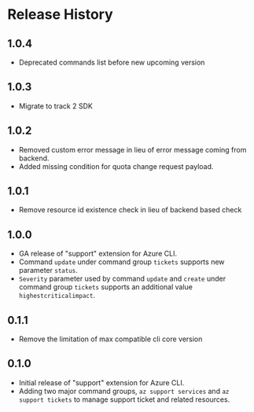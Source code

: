 Release History
===============

1.0.4
-----
* Deprecated commands list before new upcoming version

1.0.3
-----
* Migrate to track 2 SDK

1.0.2
-----
* Removed custom error message in lieu of error message coming from backend.
* Added missing condition for quota change request payload.

1.0.1
-----
* Remove resource id existence check in lieu of backend based check

1.0.0
-----

* GA release of "support" extension for Azure CLI.
* Command `update` under command group `tickets` supports new parameter `status`.
* `Severity` parameter used by command `update` and `create` under command group `tickets` supports an additional value `highestcriticalimpact`.

0.1.1
-----

* Remove the limitation of max compatible cli core version

0.1.0
-----

* Initial release of "support" extension for Azure CLI.
* Adding two major command groups, `az support services` and `az support tickets` to manage support ticket and related resources.
